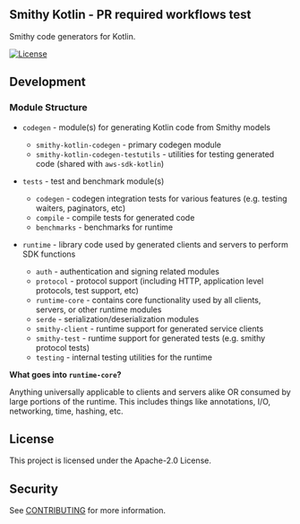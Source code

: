 ## Smithy Kotlin - PR required workflows test

Smithy code generators for Kotlin.

[![License][apache-badge]][apache-url]

[apache-badge]: https://img.shields.io/badge/License-Apache%202.0-blue.svg
[apache-url]: LICENSE

## Development

### Module Structure

* `codegen` - module(s) for generating Kotlin code from Smithy models
    * `smithy-kotlin-codegen` - primary codegen module
    * `smithy-kotlin-codegen-testutils` - utilities for testing generated code (shared with `aws-sdk-kotlin`)

* `tests`   - test and benchmark module(s)
    * `codegen` - codegen integration tests for various features (e.g. testing waiters, paginators, etc)
    * `compile` - compile tests for generated code
    * `benchmarks` - benchmarks for runtime

* `runtime` - library code used by generated clients and servers to perform SDK functions
    * `auth` - authentication and signing related modules
    * `protocol` - protocol support (including HTTP, application level protocols, test support, etc)
    * `runtime-core` - contains core functionality used by all clients, servers, or other runtime modules
    * `serde` - serialization/deserialization modules
    * `smithy-client` - runtime support for generated service clients
    * `smithy-test` - runtime support for generated tests (e.g. smithy protocol tests)
    * `testing` - internal testing utilities for the runtime


**What goes into `runtime-core`?**

Anything universally applicable to clients and servers alike OR consumed by large portions of the runtime. This includes things like
annotations, I/O, networking, time, hashing, etc. 


## License

This project is licensed under the Apache-2.0 License.

## Security

See [CONTRIBUTING](CONTRIBUTING.md#security-issue-notifications) for more information.

